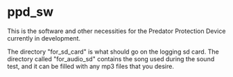 # ppd_sw
This is the software and other necessities for the
Predator Protection Device currently in
development.

The directory "for_sd_card" is what should go on
the logging sd card. The directory called "for_audio_sd"
contains the song used during the sound test, and
it can be filled with any mp3 files that you desire.
